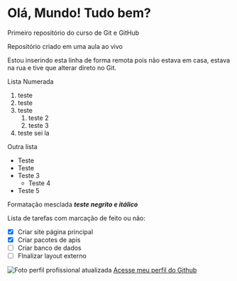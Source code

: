 # Olá, Mundo! Tudo bem?
 Primeiro repositório do curso de Git e GitHub

Repositório criado em uma aula ao vivo

Estou inserindo esta linha de forma remota pois não estava em casa, estava na rua e tive que alterar direto no Git.

Lista Numerada
1. teste
1. teste
1. teste
   1. teste 2
   1. teste 3
1. teste sei la

Outra lista
* Teste
*  Teste
*  Teste 3
      * Teste 4
* Teste 5

Formatação mesclada
__*teste negrito e itálico*__

Lista de tarefas com marcação de feito ou não:
- [x] Criar site página principal
- [x] Criar pacotes de apis
- [ ] Criar banco de dados
- [ ] FInalizar layout externo
      
![Foto perfil profissional atualizada](https://github.com/andreasilvestre/Ola-Mundo/assets/104470244/2fe32812-7442-4292-841a-0d5e01b5a01b)
[Acesse meu perfil do Github](https://github.com/andreasilvestre)
